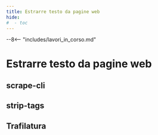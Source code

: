 ```yaml
---
title: Estrarre testo da pagine web
hide:
#  - toc
---
```


--8<-- "includes/lavori_in_corso.md"

# Estrarre testo da pagine web

## scrape-cli

## strip-tags

## Trafilatura

